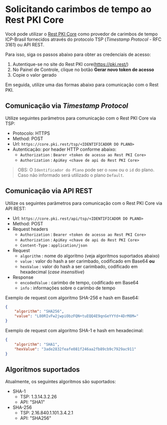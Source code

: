 ﻿# Solicitando carimbos de tempo ao Rest PKI Core

Você pode utilizar o [Rest PKI Core](index.md) como provedor de carimbos de tempo ICP-Brasil fornecidos através
do protocolo TSP (*Timestamp Protocol* - RFC 3161) ou API REST.

Para isso, siga os passos abaixo para obter as credenciais de acesso:

1. Autentique-se no site do Rest PKI core(https://pki.rest/)
1. No Painel de Controle, clique no botão **Gerar novo token de acesso**
1. Copie o valor gerado

Em seguida, utilize uma das formas abaixo para comunicação com o Rest PKI.

## Comunicação via *Timestamp Protocol*

Utilize seguintes parâmetros para comunicação com o Rest PKI Core via TSP:

* Protocolo: HTTPS
* Method: POST
* Url: `https://core.pki.rest/tsp/<IDENTIFICADOR DO PLANO>`
* Autenticação: por header HTTP conforme abaixo:
  * `Authorization` : `Bearer <token de acesso ao Rest PKI Core>`
  * `Authorization` : `ApiKey <chave de api do Rest PKI Core>`

> OBS: O `Identificador do Plano` pode ser o `nome` ou o `id` do plano. Caso não informado será utilizado o plano `Default`.

## Comunicação via API REST

Utilize os seguintes parâmetros para comunicação com o Rest PKI Core via API REST:

* Url: `https://core.pki.rest/api/tsp/<IDENTIFICADOR DO PLANO>`
* Method: POST
* Request headers
  * `Authorization` : `Bearer <token de acesso ao Rest PKI Core>`
  * `Authorization` : `ApiKey <chave de api do Rest PKI Core>`
  * `Content-Type` : `application/json`
* Request
  * `algorithm` : nome do algoritmo (veja algoritmos suportados abaixo)
  * `value` : valor do hash a ser carimbado, codificado em Base64 **ou**
  * `hexValue` : valor do hash a ser carimbado, codificado em hexadecimal (*case insensitive*)
* Response
  * `encodedValue` : carimbo de tempo, codificado em Base64
  * `info` : informações sobre o carimbo de tempo

Exemplo de request com algoritmo SHA-256 e hash em Base64:

```json
{
	"algorithm": "SHA256",
	"value": "L80RIvFw2jwpiObzFQN+tuEQQ4E9qnGeYYYd+4DrM8M="
}
```

Exemplo de request com algoritmo SHA-1 e hash em hexadecimal:

```json
{
	"algorithm": "SHA1",
	"hexValue": "3ade2832feafe081f246aa2fb89cb9c7929ac911"
}
```

## Algoritmos suportados

Atualmente, os seguintes algoritmos são suportados:

* SHA-1
  * TSP: 1.3.14.3.2.26
  * API: "SHA1"
* SHA-256
  * TSP: 2.16.840.1.101.3.4.2.1
  * API: "SHA256"

